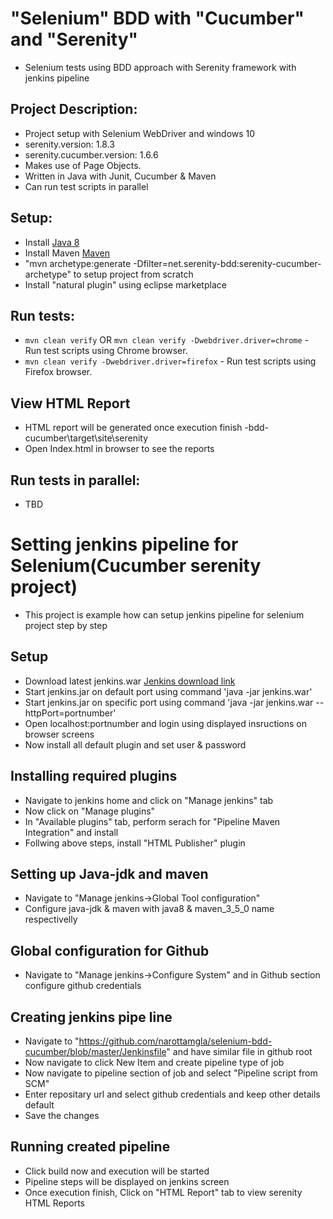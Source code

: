 # "Selenium" BDD with "Cucumber" and "Serenity"
* Selenium tests using BDD approach with Serenity framework with jenkins pipeline

## Project Description:
* Project setup with Selenium WebDriver and windows 10
* serenity.version: 1.8.3
* serenity.cucumber.version: 1.6.6
* Makes use of Page Objects.
* Written in Java with Junit, Cucumber & Maven
* Can run test scripts in parallel

## Setup:
* Install [Java 8](http://www.oracle.com/technetwork/java/javase/overview/java8-2100321.html)
* Install Maven [Maven](https://maven.apache.org/)
* "mvn archetype:generate -Dfilter=net.serenity-bdd:serenity-cucumber-archetype" to setup project from scratch
* Install "natural plugin" using eclipse marketplace 

## Run tests:
* `mvn clean verify` OR `mvn clean verify -Dwebdriver.driver=chrome`  - Run test scripts using Chrome browser.
* `mvn clean verify -Dwebdriver.driver=firefox`  - Run test scripts using Firefox browser.

## View HTML Report
* HTML report will be generated once execution finish -bdd-cucumber\target\site\serenity
* Open Index.html in browser to see the reports

## Run tests in parallel:
* TBD
# Setting jenkins pipeline for Selenium(Cucumber serenity project)
* This project is example how can setup jenkins pipeline for selenium project step by step
## Setup
* Download latest jenkins.war [Jenkins download link](https://updates.jenkins-ci.org/download/war/)
* Start jenkins.jar on default port using command 'java -jar jenkins.war'
* Start jenkins.jar on specific port using command 'java -jar jenkins.war --httpPort=portnumber'
* Open localhost:portnumber and login using displayed insructions on browser screens
* Now install all default plugin and set user & password
## Installing required plugins
* Navigate to jenkins home and click on "Manage jenkins" tab
* Now click on "Manage plugins"
* In "Available plugins" tab, perform serach for "Pipeline Maven Integration" and install
* Follwing above steps, install "HTML Publisher" plugin
## Setting up Java-jdk and maven
* Navigate to "Manage jenkins->Global Tool configuration"
* Configure java-jdk & maven with java8 & maven_3_5_0 name respectivelly
## Global configuration for Github
* Navigate to "Manage jenkins->Configure System" and in Github section configure github credentials
## Creating jenkins pipe line
* Navigate to "https://github.com/narottamgla/selenium-bdd-cucumber/blob/master/Jenkinsfile" and have similar file in github root
* Now navigate to click New Item and create pipeline type of job
* Now navigate to pipeline section of job and select "Pipeline script from SCM"
* Enter repositary url and select github credentials and keep other details default
* Save the changes

## Running created pipeline
* Click build now and execution will be started
* Pipeline steps will be displayed on jenkins screen
* Once execution finish, Click on "HTML Report" tab to view serenity HTML Reports

